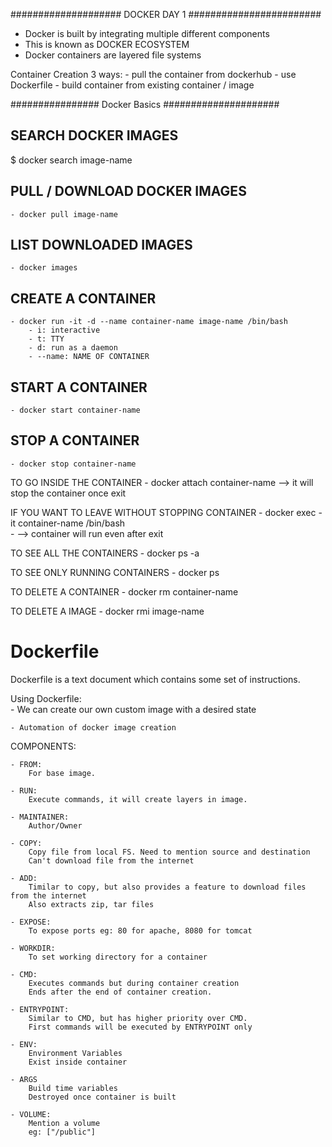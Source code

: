 #################### DOCKER DAY 1 ########################

- Docker is built by integrating multiple different components
- This is known as DOCKER ECOSYSTEM
- Docker containers are layered file systems

Container Creation 
3 ways:
	- pull the container from dockerhub
	- use Dockerfile
	- build container from existing container / image

################ Docker Basics #####################

## SEARCH DOCKER IMAGES
 $ docker search image-name

## PULL / DOWNLOAD DOCKER IMAGES
	- docker pull image-name

## LIST DOWNLOADED IMAGES
	- docker images

## CREATE A CONTAINER 
	- docker run -it -d --name container-name image-name /bin/bash
		- i: interactive
   	  	- t: TTY
   	  	- d: run as a daemon
   	  	- --name: NAME OF CONTAINER

## START A CONTAINER
	- docker start container-name

## STOP A CONTAINER
	- docker stop container-name

TO GO INSIDE THE CONTAINER
	- docker attach container-name  --> it will stop the container once exit 

IF YOU WANT TO LEAVE WITHOUT STOPPING CONTAINER
	- docker exec -it container-name /bin/bash  
	- --> container will run even after exit

TO SEE ALL THE CONTAINERS
	- docker ps -a

TO SEE ONLY RUNNING CONTAINERS
	- docker ps

TO DELETE A CONTAINER
	- docker rm container-name 

TO DELETE A IMAGE
	- docker rmi  image-name

# Dockerfile #

Dockerfile is a text document which contains some set of instructions.

Using Dockerfile:	
	- We can create our own custom image with a desired state

	- Automation of docker image creation

COMPONENTS:

	- FROM:
		For base image.

	- RUN:
		Execute commands, it will create layers in image.

	- MAINTAINER:
		Author/Owner

	- COPY:
		Copy file from local FS. Need to mention source and destination
		Can't download file from the internet
	
	- ADD:
		Timilar to copy, but also provides a feature to download files from the internet
		Also extracts zip, tar files

	- EXPOSE:
		To expose ports eg: 80 for apache, 8080 for tomcat
 
	- WORKDIR:
		To set working directory for a container

	- CMD:
		Executes commands but during container creation
		Ends after the end of container creation.

	- ENTRYPOINT:
		Similar to CMD, but has higher priority over CMD.
		First commands will be executed by ENTRYPOINT only

	- ENV:
		Environment Variables 
		Exist inside container 

	- ARGS
		Build time variables
		Destroyed once container is built
	
	- VOLUME: 
		Mention a volume
		eg: ["/public"]
